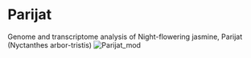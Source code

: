 # Parijat
Genome and transcriptome analysis of Night-flowering jasmine, Parijat (Nyctanthes arbor-tristis)
![Parijat_mod](https://github.com/Ajinkya-IISERB/Parijat/assets/52972204/c59febf3-0c77-4c03-8782-f1f50fadec84)


